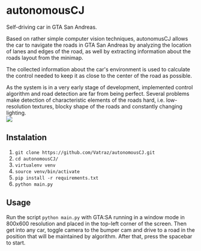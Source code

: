 # autonomousCJ
Self-driving car in GTA San Andreas.

Based on rather simple computer vision techniques, autonomusCJ allows the car to navigate the roads in GTA San Andreas 
by analyzing the location of lanes and edges of the road, as well by extracting information about the roads layout from 
the minimap. 

The collected information about the car's environment is used to calculate the control needed to keep it as close to the 
center of the road as possible.

As the system is in a very early stage of development, implemented control algorithm and road detection are far from 
being perfect. Several problems make detection of characteristic elements of the roads hard, i.e. low-resolution 
textures, blocky shape of the roads and constantly changing lighting.  
[![](https://i.postimg.cc/DwPbN8fr/screenshot-from-2020-03-30-04.jpg)](https://youtu.be/FfvnZxzQvY4)

## Instalation

1. ```git clone https://github.com/Vatraz/autonomousCJ.git```
2. ```cd autonomousCJ/```
3. ```virtualenv venv```
4. ```source venv/bin/activate```
5. ```pip install -r requirements.txt```
6. ```python main.py```

## Usage

Run the script ```python main.py``` with GTA:SA running in a window mode in 800x600 resolution and placed in the top-left corner of the screen. Then get into any car, toggle camera to the bumper cam and drive 
to a road in the position that will be maintained by algorithm. After that, press the spacebar to start.
